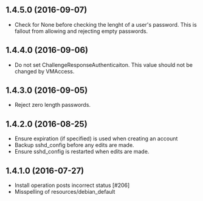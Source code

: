 ## 1.4.5.0 (2016-09-07)
- Check for None before checking the lenght of a user's password.  This is 
  fallout from allowing and rejecting empty passwords.

## 1.4.4.0 (2016-09-06)
- Do not set ChallengeResponseAuthenticaiton.  This value should not
  be changed by VMAccess.

## 1.4.3.0 (2016-09-05)
- Reject zero length passwords.

## 1.4.2.0 (2016-08-25)
- Ensure expiration (if specified) is used when creating an account
- Backup sshd_config before any edits are made.
- Ensure sshd_config is restarted when edits are made.

## 1.4.1.0 (2016-07-27)
- Install operation posts incorrect status [#206]
- Misspelling of resources/debian_default
